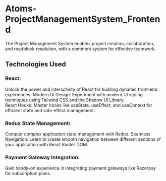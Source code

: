 # Atoms-ProjectManagementSystem_Frontend
The Project Management System enables project creation, collaboration, and roadblock resolution, with a comment system for effective teamwork. 

## Technologies Used
### React: 
Unlock the power and interactivity of React for building dynamic front-end experiences.
Modern UI Design: Experiment with modern UI styling techniques using Tailwind CSS and the Shadow UI Library.<br>
React Hooks: Master hooks like useState, useEffect, and useContext for efficient state and side-effect management.

### Redux State Management:
 Conquer complex application state management with Redux.
Seamless Navigation: Learn to create smooth navigation between different sections of your application with React Router DOM.
### Payment Gateway Integration:
 Gain hands-on experience in integrating payment gateways like Razorpay for subscription plans.
